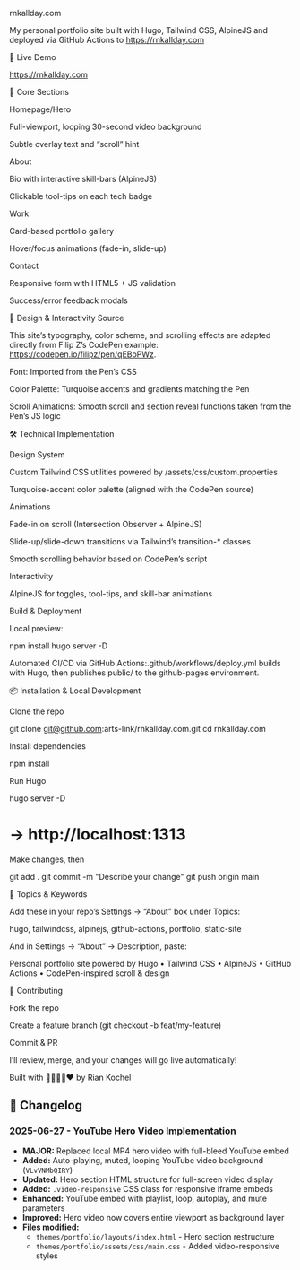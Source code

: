 rnkallday.com

My personal portfolio site built with Hugo, Tailwind CSS, AlpineJS and deployed via GitHub Actions to https://rnkallday.com

📌 Live Demo

https://rnkallday.com

🚀 Core Sections

Homepage/Hero

Full-viewport, looping 30-second video background

Subtle overlay text and “scroll” hint

About

Bio with interactive skill-bars (AlpineJS)

Clickable tool-tips on each tech badge

Work

Card-based portfolio gallery

Hover/focus animations (fade-in, slide-up)

Contact

Responsive form with HTML5 + JS validation

Success/error feedback modals

🎨 Design & Interactivity Source

This site’s typography, color scheme, and scrolling effects are adapted directly from Filip Z’s CodePen example: https://codepen.io/filipz/pen/qEBoPWz.

Font: Imported from the Pen’s CSS

Color Palette: Turquoise accents and gradients matching the Pen

Scroll Animations: Smooth scroll and section reveal functions taken from the Pen’s JS logic

🛠 Technical Implementation

Design System

Custom Tailwind CSS utilities powered by /assets/css/custom.properties

Turquoise-accent color palette (aligned with the CodePen source)

Animations

Fade-in on scroll (Intersection Observer + AlpineJS)

Slide-up/slide-down transitions via Tailwind’s transition-* classes

Smooth scrolling behavior based on CodePen’s script

Interactivity

AlpineJS for toggles, tool-tips, and skill-bar animations

Build & Deployment

Local preview:

npm install
hugo server -D

Automated CI/CD via GitHub Actions:.github/workflows/deploy.yml builds with Hugo, then publishes public/ to the github-pages environment.

📦 Installation & Local Development

Clone the repo

git clone git@github.com:arts-link/rnkallday.com.git
cd rnkallday.com

Install dependencies

npm install

Run Hugo

hugo server -D
# → http://localhost:1313

Make changes, then

git add .
git commit -m "Describe your change"
git push origin main

🔖 Topics & Keywords

Add these in your repo’s Settings → “About” box under Topics:

hugo, tailwindcss, alpinejs, github-actions, portfolio, static-site

And in Settings → “About” → Description, paste:

Personal portfolio site powered by Hugo • Tailwind CSS • AlpineJS • GitHub Actions • CodePen-inspired scroll & design

🤝 Contributing

Fork the repo

Create a feature branch (git checkout -b feat/my-feature)

Commit & PR

I’ll review, merge, and your changes will go live automatically!

Built with 🤬😭🫠😰❤️ by Rian Kochel

## 📝 Changelog

### 2025-06-27 - YouTube Hero Video Implementation
- **MAJOR:** Replaced local MP4 hero video with full-bleed YouTube embed
- **Added:** Auto-playing, muted, looping YouTube video background (`VLvVNMbQIRY`)
- **Updated:** Hero section HTML structure for full-screen video display
- **Added:** `.video-responsive` CSS class for responsive iframe embeds
- **Enhanced:** YouTube embed with playlist, loop, autoplay, and mute parameters
- **Improved:** Hero video now covers entire viewport as background layer
- **Files modified:**
  - `themes/portfolio/layouts/index.html` - Hero section restructure
  - `themes/portfolio/assets/css/main.css` - Added video-responsive styles

<!-- Trigger workflow -->
